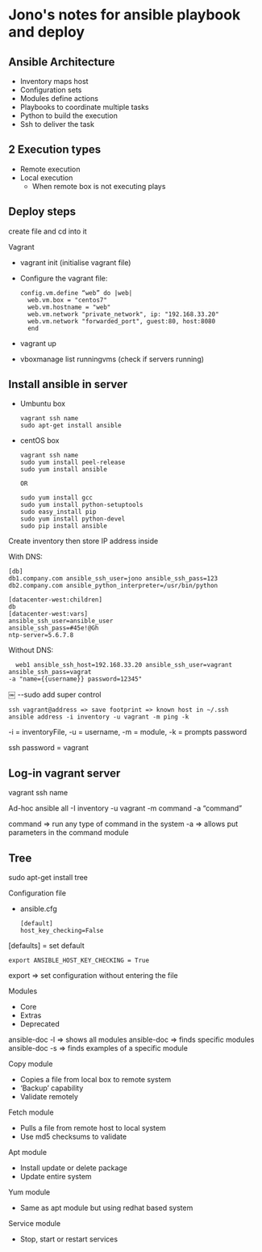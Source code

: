 # Jono's notes for ansible playbook and deploy

## Ansible Architecture
- Inventory maps host
- Configuration sets 
- Modules define actions
- Playbooks to coordinate multiple tasks
- Python to build the execution
- Ssh to deliver the task

## 2 Execution types
- Remote execution
- Local execution
    - When remote box is not executing plays

## Deploy steps
create file and cd into it

Vagrant
- vagrant init (initialise vagrant file)
- Configure the vagrant file:

      config.vm.define “web” do |web|
		web.vm.box = "centos7"
		web.vm.hostname = "web"
		web.vm.network "private_network", ip: "192.168.33.20"
		web.vm.network "forwarded_port", guest:80, host:8080
		end

- vagrant up
- vboxmanage list runningvms (check if servers running)

## Install ansible in server

- Umbuntu box

      vagrant ssh name
      sudo apt-get install ansible

- centOS box

      vagrant ssh name
      sudo yum install peel-release
      sudo yum install ansible
      
      OR
      
      sudo yum install gcc
      sudo yum install python-setuptools
      sudo easy_install pip
      sudo yum install python-devel
      sudo pip install ansible

Create inventory then store IP address inside 

With DNS:

    [db]
    db1.company.com ansible_ssh_user=jono ansible_ssh_pass=123
    db2.company.com ansible_python_interpreter=/usr/bin/python

    [datacenter-west:children]
    db
    [datacenter-west:vars]
    ansible_ssh_user=ansible_user
    ansible_ssh_pass=#45e!@Gh
    ntp-server=5.6.7.8

Without DNS:

    ￼￼web1 ansible_ssh_host=192.168.33.20 ansible_ssh_user=vagrant ansible_ssh_pass=vagrat
    -a "name={{username}} password=12345"
￼
--sudo add super control

    ssh vagrant@address => save footprint => known host in ~/.ssh
    ansible address -i inventory -u vagrant -m ping -k
    
-i = inventoryFile, -u = username, -m = module, -k = prompts password

ssh password = vagrant

## Log-in vagrant server

vagrant ssh name

Ad-hoc
ansible all -I inventory -u vagrant -m command -a “command” 

command => run any type of command in the system
-a => allows put parameters in the command module

## Tree
sudo apt-get install tree

Configuration file
- ansible.cfg
 
      [default]
      host_key_checking=False

[defaults] = set default

    export ANSIBLE_HOST_KEY_CHECKING = True
    
export => set configuration without entering the file

Modules
- Core
- Extras
- Deprecated

ansible-doc -l => shows all modules
ansible-doc <name> => finds specific modules
ansible-doc -s <name> => finds examples of a specific module

Copy module
- Copies a file from local box to remote system
- ‘Backup’ capability
- Validate remotely

Fetch module
- Pulls a file from remote host to local system
- Use md5 checksums to validate

Apt module
- Install update or delete package
- Update entire system

Yum module
- Same as apt module but using redhat based system

Service module
- Stop, start or restart services



